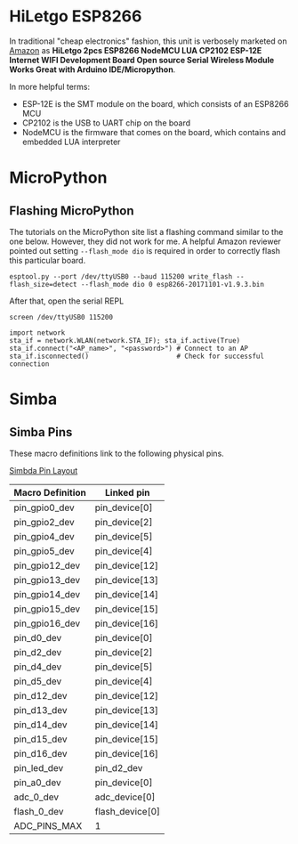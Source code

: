 # HiLetgo ESP8266

In traditional "cheap electronics" fashion, this unit is verbosely marketed on [Amazon](https://www.amazon.com/gp/product/B010N1SPRK) as __HiLetgo 2pcs ESP8266 NodeMCU LUA CP2102 ESP-12E Internet WIFI Development Board Open source Serial Wireless Module Works Great with Arduino IDE/Micropython__.

In more helpful terms:

* ESP-12E is the SMT module on the board, which consists of an ESP8266 MCU
* CP2102 is the USB to UART chip on the board
* NodeMCU is the firmware that comes on the board, which contains and embedded LUA interpreter

# MicroPython

## Flashing MicroPython

The tutorials on the MicroPython site list a flashing command similar to the one below.  However, they did not work for me.  A helpful Amazon reviewer pointed out setting `--flash_mode dio` is required in order to correctly flash this particular board.

```
esptool.py --port /dev/ttyUSB0 --baud 115200 write_flash --flash_size=detect --flash_mode dio 0 esp8266-20171101-v1.9.3.bin
```

After that, open the serial REPL

```
screen /dev/ttyUSB0 115200
```

```
import network
sta_if = network.WLAN(network.STA_IF); sta_if.active(True)
sta_if.connect("<AP_name>", "<password>") # Connect to an AP
sta_if.isconnected()                      # Check for successful connection
```

# Simba

## Simba Pins

These macro definitions link to the following physical pins.

[Simbda Pin Layout](https://github.com/eerimoq/simba/blob/master/src/boards/esp12e/board.h)

| Macro Definition | Linked pin      |
|------------------|-----------------|
| pin_gpio0_dev    | pin_device[0]   |
| pin_gpio2_dev    | pin_device[2]   |
| pin_gpio4_dev    | pin_device[5]   |
| pin_gpio5_dev    | pin_device[4]   |
| pin_gpio12_dev   | pin_device[12]  |
| pin_gpio13_dev   | pin_device[13]  |
| pin_gpio14_dev   | pin_device[14]  |
| pin_gpio15_dev   | pin_device[15]  |
| pin_gpio16_dev   | pin_device[16]  |
| pin_d0_dev       | pin_device[0]   |
| pin_d2_dev       | pin_device[2]   |
| pin_d4_dev       | pin_device[5]   |
| pin_d5_dev       | pin_device[4]   |
| pin_d12_dev      | pin_device[12]  |
| pin_d13_dev      | pin_device[13]  |
| pin_d14_dev      | pin_device[14]  |
| pin_d15_dev      | pin_device[15]  |
| pin_d16_dev      | pin_device[16]  |
| pin_led_dev      | pin_d2_dev      |
| pin_a0_dev       | pin_device[0]   |
| adc_0_dev        | adc_device[0]   |
| flash_0_dev      | flash_device[0] |
| ADC_PINS_MAX     | 1               |

